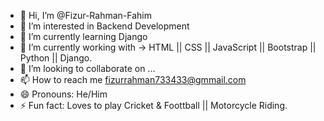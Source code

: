 - 👋 Hi, I’m @Fizur-Rahman-Fahim
- 👀 I’m interested in Backend Development
- 🌱 I’m currently learning Django
- 🌱 I’m currently working with -> HTML || CSS || JavaScript || Bootstrap || Python || Django.
- 💞️ I’m looking to collaborate on ...
- 📫 How to reach me fizurrahman733433@gmmail.com
- 😄 Pronouns: He/Him
- ⚡ Fun fact: Loves to play Cricket & Foottball || Motorcycle Riding. 

<!---
Fizur-Rahman-Fahim/Fizur-Rahman-Fahim is a ✨ special ✨ repository because its `README.md` (this file) appears on your GitHub profile.
You can click the Preview link to take a look at your changes.
--->
